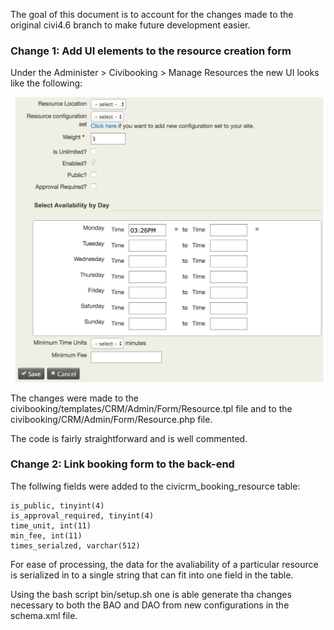The goal of this document is to account for the changes made to the original civi4.6 branch to make future development easier.

### Change 1: Add UI elements to the resource creation form

Under the Administer > Civibooking > Manage Resources the new UI looks like the following:

![alt text](changelogimage.png "New Resource Creation UI")

The changes were made to the civibooking/templates/CRM/Admin/Form/Resource.tpl file and to the civibooking/CRM/Admin/Form/Resource.php file.

The code is fairly straightforward and is well commented.

### Change 2: Link booking form to the back-end

The follwing fields were added to the civicrm_booking_resource table:

```
is_public, tinyint(4)
is_approval_required, tinyint(4)
time_unit, int(11)
min_fee, int(11)
times_serialzed, varchar(512)
```

For ease of processing, the data for the avaliability of a particular resource is serialized in to a single string that can fit into one field in the table.

Using the bash script bin/setup.sh one is able generate tha changes necessary to both the BAO and DAO from new configurations in the schema.xml file. 

